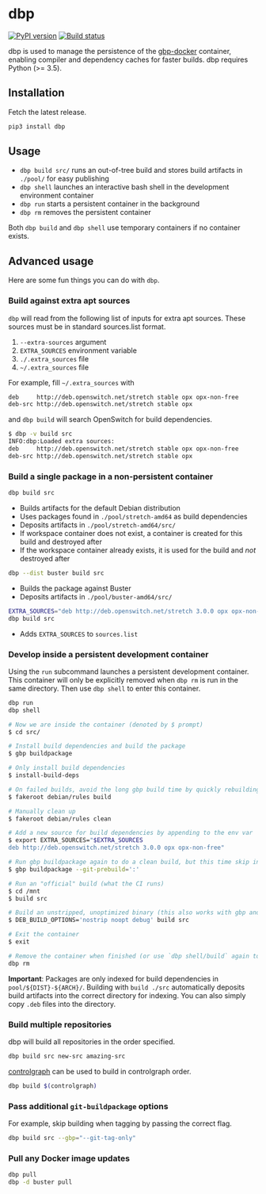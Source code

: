 # dbp

[![PyPI version](https://badge.fury.io/py/dbp.svg)](https://pypi.org/project/dbp/)
[![Build status](https://badge.buildkite.com/1767c846c36bcae205347eb72a5396be1474608249b0849f16.svg)](https://buildkite.com/opx/opx-infra-dbp)

dbp is used to manage the persistence of the [gbp-docker](https://github.com/opx-infra/gbp-docker) container, enabling compiler and dependency caches for faster builds. dbp requires Python (>= 3.5).

## Installation

Fetch the latest release.

```bash
pip3 install dbp
```

## Usage

* `dbp build src/` runs an out-of-tree build and stores build artifacts in `./pool/` for easy publishing
* `dbp shell` launches an interactive bash shell in the development environment container
* `dbp run` starts a persistent container in the background
* `dbp rm` removes the persistent container

Both `dbp build` and `dbp shell` use temporary containers if no container exists.

## Advanced usage

Here are some fun things you can do with `dbp`.

### Build against extra apt sources

`dbp` will read from the following list of inputs for extra apt sources. These sources must be in standard sources.list format.

1. `--extra-sources` argument
1. `EXTRA_SOURCES` environment variable
1. `./.extra_sources` file
1. `~/.extra_sources` file

For example, fill `~/.extra_sources` with
```bash
deb     http://deb.openswitch.net/stretch stable opx opx-non-free
deb-src http://deb.openswitch.net/stretch stable opx
```
and `dbp build` will search OpenSwitch for build dependencies.

```bash
$ dbp -v build src
INFO:dbp:Loaded extra sources:
deb     http://deb.openswitch.net/stretch stable opx opx-non-free
deb-src http://deb.openswitch.net/stretch stable opx
```

### Build a single package in a non-persistent container

```bash
dbp build src
```

* Builds artifacts for the default Debian distribution
* Uses packages found in `./pool/stretch-amd64` as build dependencies
* Deposits artifacts in `./pool/stretch-amd64/src/`
* If workspace container does not exist, a container is created for this build and destroyed after
* If the workspace container already exists, it is used for the build and *not* destroyed after

```bash
dbp --dist buster build src
```

* Builds the package against Buster
* Deposits artifacts in `./pool/buster-amd64/src/`

```bash
EXTRA_SOURCES="deb http://deb.openswitch.net/stretch 3.0.0 opx opx-non-free"
dbp build src
```

* Adds `EXTRA_SOURCES` to `sources.list`

### Develop inside a persistent development container

Using the `run` subcommand launches a persistent development container. This container will only be explicitly removed when `dbp rm` is run in the same directory. Then use `dbp shell` to enter this container.

```bash
dbp run
dbp shell

# Now we are inside the container (denoted by $ prompt)
$ cd src/

# Install build dependencies and build the package
$ gbp buildpackage

# Only install build dependencies
$ install-build-deps

# On failed builds, avoid the long gbp build time by quickly rebuilding
$ fakeroot debian/rules build

# Manually clean up
$ fakeroot debian/rules clean

# Add a new source for build dependencies by appending to the env var
$ export EXTRA_SOURCES="$EXTRA_SOURCES
deb http://deb.openswitch.net/stretch 3.0.0 opx opx-non-free"

# Run gbp buildpackage again to do a clean build, but this time skip installing build deps
$ gbp buildpackage --git-prebuild=':'

# Run an "official" build (what the CI runs)
$ cd /mnt
$ build src

# Build an unstripped, unoptimized binary (this also works with gbp and debian/rules)
$ DEB_BUILD_OPTIONS='nostrip noopt debug' build src

# Exit the container
$ exit

# Remove the container when finished (or use `dbp shell/build` again to re-enter the same container)
dbp rm
```

**Important**: Packages are only indexed for build dependencies in `pool/${DIST}-${ARCH}/`. Building with `build ./src` automatically deposits build artifacts into the correct directory for indexing. You can also simply copy `.deb` files into the directory.

### Build multiple repositories

dbp will build all repositories in the order specified.

```bash
dbp build src new-src amazing-src
```

[controlgraph](https://github.com/opx-infra/controlgraph) can be used to build in controlgraph order.

```bash
dbp build $(controlgraph)
```

### Pass additional `git-buildpackage` options

For example, skip building when tagging by passing the correct flag.

```bash
dbp build src --gbp="--git-tag-only"
```

### Pull any Docker image updates

```bash
dbp pull
dbp -d buster pull
```
